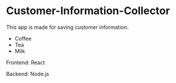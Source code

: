 # Customer-Information-Collector

This app is made for saving customer information. 

<ul>
  <li>Coffee</li>
  <li>Tea</li>
  <li>Milk</li>
</ul>

Frontend: React

Backend: Node.js
